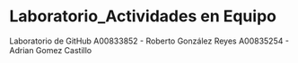 # Laboratorio_Actividades en Equipo
Laboratorio de GitHub 
A00833852 - Roberto González Reyes
A00835254 - Adrian Gomez Castillo

